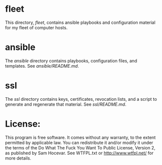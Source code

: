 # fleet

This directory, *fleet*, contains ansible playbooks and configuration material
for my fleet of computer hosts.

# ansible

The *ansible* directory contains playbooks, configuration files, and
templates.  See *ansible/README.md*.

# ssl

The *ssl* directory contains keys, certificates, revocation lists, and a script to generate and regenerate that material.  See *ssl/README.md*.

# License:

This program is free software. It comes without any warranty, to the extent
permitted by applicable law. You can redistribute it and/or modify it under
the terms of the Do What The Fuck You Want To Public License, Version 2, as
published by Sam Hocevar. See WTFPL.txt or http://www.wtfpl.net/ for more
details.


